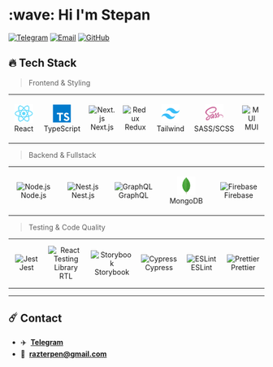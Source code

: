 <h1 align="left">:wave: Hi I'm Stepan</h1>

<div>
<a href="https://t.me/stepanzdev"><img alt="Telegram" src="https://img.shields.io/badge/Telegram-%230077B5.svg?style=flat&logo=telegram&logoColor=white"></a>
<a href="mailto:razterpen@gmail.com"><img alt="Email" src="https://img.shields.io/badge/Email-%23D14836.svg?style=flat&logo=gmail&logoColor=white"></a>
<a href="https://github.com/Stepanzerkampfwagen"><img alt="GitHub" src="https://img.shields.io/badge/GitHub-%23181717.svg?style=flat&logo=github&logoColor=white"></a>
</div>


<h2 align="left">🔥 Tech Stack</h2>

> Frontend & Styling

<table width='100%'>
<tr>
<td align="center" width="110" height="90">
<img src="https://raw.githubusercontent.com/devicons/devicon/master/icons/react/react-original.svg" width="36" height="36" alt="React" />
<br>React
</td>
<td align="center" width="110" height="90">
<img src="https://raw.githubusercontent.com/devicons/devicon/master/icons/typescript/typescript-original.svg" width="36" height="36" alt="TypeScript" />
<br>TypeScript
</td>
<td align="center" width="110" height="90">
<img src="https://raw.githubusercontent.com/samfromaway/samfromaway/master/.github/images/nextjs.png" width="36" height="36" alt="Next.js" />
<br>Next.js
</td>
<td align="center" width="110" height="90">
<img src="https://cdn.worldvectorlogo.com/logos/redux.svg" width="36" height="36" alt="Redux" />
<br>Redux
</td>
<td align="center" width="110" height="90">
<img src="https://github.com/devicons/devicon/blob/master/icons/tailwindcss/tailwindcss-original.svg" width="36" height="36" alt="Tailwind CSS" />
<br>Tailwind
</td>
<td align="center" width="110" height="90">
<img src="https://raw.githubusercontent.com/devicons/devicon/master/icons/sass/sass-original.svg" width="36" height="36" alt="SASS" />
<br>SASS/SCSS
</td>
<td align="center" width="110" height="90">
<img src="https://media.zeemly.com/zeemly/product/material-ui.png" width="36" height="36" alt="MUI" />
<br>MUI
</td>
</tr>
</table>

> Backend & Fullstack

<table width='100%'>
<tr>
<td align="center" width="110" height="90">
<img src="https://brandeps.com/icon-download/N/Nodejs-icon-vector-02.svg" width="36" height="36" alt="Node.js" />
<br>Node.js
</td>
<td align="center" width="110" height="90">
<img src="https://brandeps.com/icon-download/N/Nestjs-icon-vector-01.svg" width="36" height="36" alt="Nest.js" />
<br>Nest.js
</td>
<td align="center" width="110" height="90">
<img src="https://upload.wikimedia.org/wikipedia/commons/thumb/1/17/GraphQL_Logo.svg/2048px-GraphQL_Logo.svg.png" width="36" height="36" alt="GraphQL" />
<br>GraphQL
</td>
<td align="center" width="110" height="90">
<img src="https://github.com/devicons/devicon/blob/master/icons/mongodb/mongodb-original.svg" width="36" height="36" alt="MongoDB" />
<br>MongoDB
</td>
<td align="center" width="110" height="90">
<img src="https://brandeps.com/logo-download/F/Firebase-logo-vector-02.svg" width="36" height="36" alt="Firebase" />
<br>Firebase
</td>
</tr>
</table>

> Testing & Code Quality

<table width='100%'>
<tr>
<td align="center" width="110" height="90">
<img src="https://brandeps.com/icon-download/J/Jest-icon-vector-02.svg" width="36" height="36" alt="Jest" />
<br>Jest
</td>
<td align="center" width="110" height="90">
<img src="https://assets.devographics.com/projects/testing_library.png" width="36" height="36" alt="React Testing Library" />
<br>RTL
</td>
<td align="center" width="110" height="90">
<img src="https://brandeps.com/icon-download/S/Storybook-icon-vector-02.svg" width="36" height="36" alt="Storybook" />
<br>Storybook
</td>
<td align="center" width="110" height="90">
<img src="https://brandeps.com/icon-download/C/Cypress-icon-vector-01.svg" width="36" height="36" alt="Cypress" />
<br>Cypress
</td>
<td align="center" width="110" height="90">
<img src="https://brandeps.com/icon-download/E/Eslint-icon-vector-02.svg" width="36" height="36" alt="ESLint" />
<br>ESLint
</td>
<td align="center" width="110" height="90">
<img src="https://brandeps.com/icon-download/P/Prettier-icon-vector-02.svg" width="36" height="36" alt="Prettier" />
<br>Prettier
</td>
</tr>
</table>

---


## ☄️ Contact
- :airplane: &nbsp;**[Telegram](https://t.me/stepanzdev)**  
- :email: &nbsp;**razterpen@gmail.com**  
